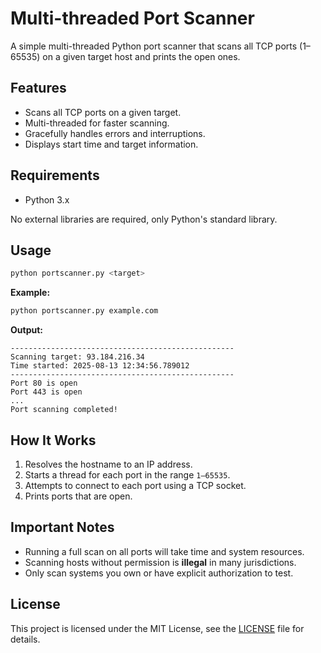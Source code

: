 # Multi-threaded Port Scanner

A simple multi-threaded Python port scanner that scans all TCP ports (1–65535) on a given target host and prints the open ones.

## Features
- Scans all TCP ports on a given target.
- Multi-threaded for faster scanning.
- Gracefully handles errors and interruptions.
- Displays start time and target information.

## Requirements
- Python 3.x

No external libraries are required, only Python's standard library.

## Usage

```bash
python portscanner.py <target>
```

**Example:**

```bash
python portscanner.py example.com
```

**Output:**

```
--------------------------------------------------
Scanning target: 93.184.216.34
Time started: 2025-08-13 12:34:56.789012
--------------------------------------------------
Port 80 is open
Port 443 is open
...
Port scanning completed!
```

## How It Works

1. Resolves the hostname to an IP address.
2. Starts a thread for each port in the range `1–65535`.
3. Attempts to connect to each port using a TCP socket.
4. Prints ports that are open.

## Important Notes

* Running a full scan on all ports will take time and system resources.
* Scanning hosts without permission is **illegal** in many jurisdictions.
* Only scan systems you own or have explicit authorization to test.

## License

This project is licensed under the MIT License, see the [LICENSE](LICENSE) file for details.
